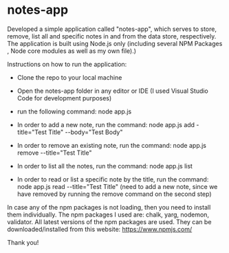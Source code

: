 # notes-app
Developed a simple application called "notes-app", which serves to store, remove, list all and specific notes in and from the data store, respectively. The application is built using Node.js only (including several NPM Packages , Node core modules as well as my own file).)

Instructions on how to run the application:

- Clone the repo to your local machine
- Open the notes-app folder in any editor or IDE (I used Visual Studio Code for development purposes)

- run the following command: node app.js
- In order to add a new note, run the command: node app.js add -title="Test Title" --body="Test Body"
- In order to remove an existing note, run the command: node app.js remove --title="Test Title"
- In order to list all the notes, run the command: node app.js list
- In order to read or list a specific note by the title, run the command: node app.js read --title="Test Title" (need to add a new note, since we have removed by running the remove command on the second step)


In case any of the npm packages is not loading, then you need to install them individually. The npm packages I used are: chalk, yarg, nodemon, validator.
All latest versions of the npm packages are used. They can be downloaded/installed from this website: https://www.npmjs.com/

Thank you!
